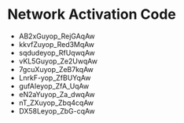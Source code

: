 # Network Activation Code
* AB2xGuyop_RejGAqAw
* kkvfZuyop_Red3MqAw
* sqdudeyop_RfUqwqAw
* vKL5Guyop_Ze2UwqAw
* 7gcuXuyop_ZeB7kqAw
* LnrkF-yop_ZfBUYqAw
* gufAIeyop_ZfA_UqAw
* eN2aYuyop_Za_dwqAw
* nT_ZXuyop_Zbq4cqAw
* DX58Leyop_ZbG-cqAw